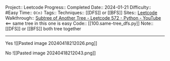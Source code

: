 Project:: Leetcode
Progress:: Completed
Date:: 2024-01-21
Difficulty:: #Easy 
Time:: `O(n)`
Tags:: 
Techniques:: [[DFS]] or [[BFS]]
Sites:: [Leetcode](https://leetcode.com/problems/same-tree/description/)
Walkthrough:: [Subtree of Another Tree - Leetcode 572 - Python - YouTube](https://www.youtube.com/watch?v=E36O5SWp-LE) <== same tree in this one is easy
Code:: [[100.same-tree_dfs.py]]
Note:: [[DFS]] or [[BFS]] both tree together

---

Yes
![[Pasted image 20240418212026.png]]


No
![[Pasted image 20240418212043.png]]